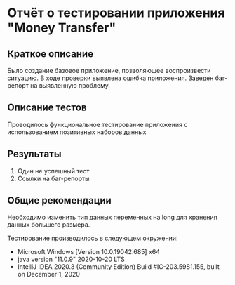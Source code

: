 # Отчёт о тестировании приложения "Money Transfer"

## Краткое описание

Было создание базовое приложение, позволяющее воспроизвести ситуацию. В ходе проверки выявлена ошибка приложения. Заведен баг-репорт на выявленную проблему.

## Описание тестов

Проводилось функциональное тестирование приложения с использованием позитивных наборов данных

## Результаты

1. Один не успешный тест
2. Ссылки на баг-репорты

## Общие рекомендации

Необходимо изменить тип данных переменных на long для хранения данных большего размера.

Тестирование производилось в следующем окружении:
* Microsoft Windows [Version 10.0.19042.685] x64
* java version "11.0.9" 2020-10-20 LTS
* IntelliJ IDEA 2020.3 (Community Edition) Build #IC-203.5981.155, built on December 1, 2020


